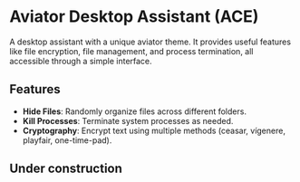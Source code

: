 # Aviator Desktop Assistant (ACE)

A desktop assistant with a unique aviator theme. It provides useful features like file encryption, file management, and process termination, all accessible through a simple interface.

## Features

- **Hide Files**: Randomly organize files across different folders.
- **Kill Processes**: Terminate system processes as needed.
- **Cryptography**: Encrypt text using multiple methods (ceasar, vígenere, playfair, one-time-pad).

## Under construction
